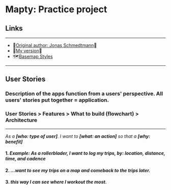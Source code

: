 # Mapty: Practice project

## Links

---

- 🏃[Original author: Jonas Schmedtmann](https://mapty.netlify.app/)🚴
- 🏃[My version](https://mapty-kr-project.netlify.app/)🚴
- 🗺️[Basemap Styles](https://leaflet-extras.github.io/leaflet-providers/preview/)

---

## User Stories

### Description of the apps function from a users' perspective. All users' stories put together = application.

### User Stories > Features > What to build (flowchart) > Architecture

---

_As a **[who: type of user]**. I want to **[what: an action]** so that a **[why: benefit]**_
<br>

#### 1. _Example: As a rollerblader, I want to log my trips, by: location, distance, time, and cadence_

#### 2. _...want to see my trips on a map and comeback to the trips later._

#### 3. _this way I can see where I workout the most._
